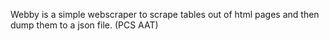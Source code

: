 Webby is a simple webscraper to scrape tables out of html pages and then dump them to a json file. (PCS AAT)
